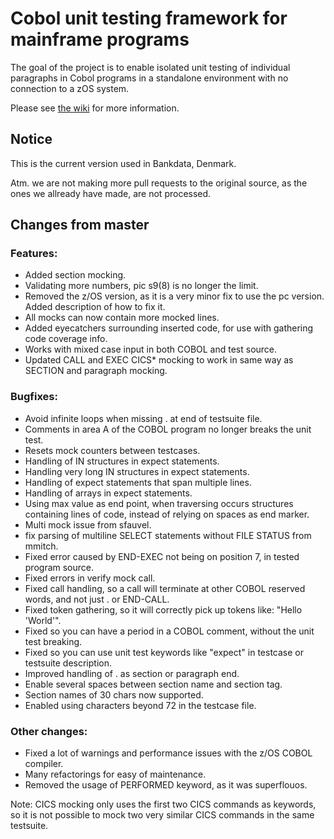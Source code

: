 # Cobol unit testing framework for mainframe programs

The goal of the project is to enable isolated unit testing of individual paragraphs in Cobol programs in a standalone environment with no connection to a zOS system.

Please see [the wiki](https://github.com/neopragma/cobol-unit-test/wiki/) for more information.

## Notice

This is the current version used in Bankdata, Denmark. 

Atm. we are not making more pull requests to the original source, as the ones we allready have made, are not processed.

## Changes from master
### Features:
* Added section mocking.
* Validating more numbers, pic s9(8) is no longer the limit.
* Removed the z/OS version, as it is a very minor fix to use the pc version. Added description of how to fix it.
* All mocks can now contain more mocked lines.
* Added eyecatchers surrounding inserted code, for use with gathering code coverage info.
* Works with mixed case input in both COBOL and test source.
* Updated CALL and EXEC CICS* mocking to work in same way as SECTION and paragraph mocking. 

### Bugfixes:
* Avoid infinite loops when missing . at end of testsuite file.
* Comments in area A of the COBOL program no longer breaks the unit test.
* Resets mock counters between testcases.
* Handling of IN structures in expect statements.
* Handling very long IN structures in expect statements.
* Handling of expect statements that span multiple lines.
* Handling of arrays in expect statements.
* Using max value as end point, when traversing occurs structures containing lines of code, instead of relying on spaces as end marker.
* Multi mock issue from sfauvel.
* fix parsing of multiline SELECT statements without FILE STATUS from mmitch.
* Fixed error caused by END-EXEC not being on position 7, in tested program source.
* Fixed errors in verify mock call.
* Fixed call handling, so a call will terminate at other COBOL reserved words, and not just . or END-CALL.
* Fixed token gathering, so it will correctly pick up tokens like: "Hello 'World'".
* Fixed so you can have a period in a COBOL comment, without the unit test breaking.
* Fixed so you can use unit test keywords like "expect" in testcase or testsuite description. 
* Improved handling of . as section or paragraph end.
* Enable several spaces between section name and section tag.
* Section names of 30 chars now supported.
* Enabled using characters beyond 72 in the testcase file.

### Other changes:
* Fixed a lot of warnings and performance issues with the z/OS COBOL compiler.
* Many refactorings for easy of maintenance.
* Removed the usage of PERFORMED keyword, as it was superflouos.

Note: CICS mocking only uses the first two CICS commands as keywords, so it is not possible to mock two very similar CICS commands in the same testsuite.
